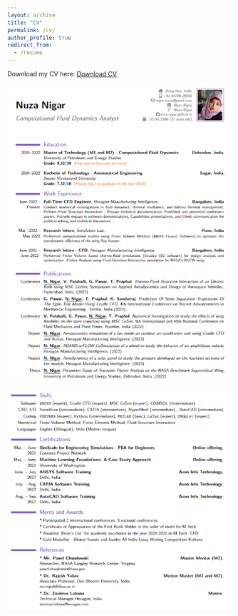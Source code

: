 ```yaml
---
layout: archive
title: "CV"
permalink: /cv/
author_profile: true
redirect_from:
  - /resume
---
```


Download my CV here: [Download CV](https://drive.google.com/file/d/1Dnoyv58QJIA4bM7AXxPc9Y4gnJ01iKPa/view?usp=sharing)


![First Page](/images/CV1.PNG)      
![Second Page](/images/CV2.PNG)  

